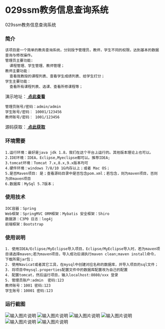 # 029ssm教务信息查询系统
029ssm教务信息查询系统

### 简介
```
该项目是一个简单的教务查询系统，分别授予管理员，教师，学生不同的权限，达到基本的数据查询与修改操作。
管理员主要功能:
  课程管理、学生管理、教师管理；
教师主要功能：
  查看我教授的课程列表、查看学生成绩列表、给学生打分；
学生主要功能：
  查看所有课程列表、选课、查看所修课程等；
```

演示地址：[ **点此查看** ](http://www.csbishe.cn:15000/Examination_System/login.jsp;jsessionid=66941FEF358E181CC130026416994339)
````
管理员账号/密码：admin/admin
学生账号/密码： 10001/123456
教师账号/密码： 1001/123456
````
源码获取：[ **点此获取** ](http://www.shuyue.fun/index.php?type=productinfo&id=130)

### 环境需要
```
1.运行环境：最好是java jdk 1.8，我们在这个平台上运行的。其他版本理论上也可以。
2.IDE环境：IDEA，Eclipse,Myeclipse都可以。推荐IDEA;
3.tomcat环境：Tomcat 7.x,8.x,9.x版本均可
4.硬件环境：windows 7/8/10 1G内存以上；或者 Mac OS；
5.是否Maven项目: 是；查看源码目录中是否包含pom.xml；若包含，则为maven项目，否则为非maven项目 
6.数据库：MySql 5.7版本；
```

### 使用技术 
```
IOC容器：Spring
Web框架：SpringMVC ORM框架：Mybatis 安全框架：Shiro
数据源：C3P0 日志：log4j
前端框架：Bootstrap
```

### 使用说明
```
1. 使用IDEA/Eclipse/MyEclipse导入项目，Eclipse/MyEclipse导入时，若为maven项目请选择maven;若为maven项目，导入成功后请执行maven clean;maven install命令，下载所需jar包；
2. 使用Navicat或者其它工具，在mysql中创建对应名称的数据库，并导入项目的sql文件；
3. 将项目中mysql.properties配置文件中的数据库配置改为自己的配置
4. 配置tomcat，然后运行项目，输入localhost:8080/xxx 登录
5. 管理员账户:admin  密码:123
教师账号：1001 密码:123
学生账号：10001 密码:123
```

### 运行截图
![输入图片说明](https://images.gitee.com/uploads/images/2021/0316/093132_c9681dbb_863230.png "屏幕截图.png")
![输入图片说明](https://images.gitee.com/uploads/images/2021/0316/093146_750f322c_863230.png "屏幕截图.png")
![输入图片说明](https://images.gitee.com/uploads/images/2021/0316/093257_17271bef_863230.png "屏幕截图.png")
![输入图片说明](https://images.gitee.com/uploads/images/2021/0316/093306_694a0cc5_863230.png "屏幕截图.png")
![输入图片说明](https://images.gitee.com/uploads/images/2021/0316/093316_44d252fd_863230.png "屏幕截图.png")
![输入图片说明](https://images.gitee.com/uploads/images/2021/0316/093326_a9aa70fc_863230.png "屏幕截图.png")



